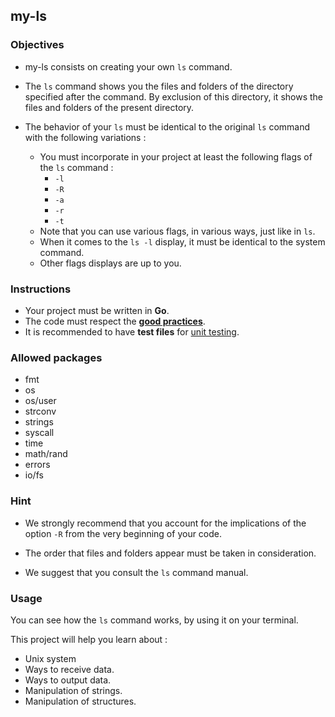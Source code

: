 ## my-ls

### Objectives

- my-ls consists on creating your own `ls` command.

- The `ls` command shows you the files and folders of the directory specified after the command. By exclusion of this directory, it shows the files and folders of the present directory.

- The behavior of your `ls` must be identical to the original `ls` command with the following variations :
  - You must incorporate in your project at least the following flags of the `ls` command :
    - `-l`
    - `-R`
    - `-a`
    - `-r`
    - `-t`
  - Note that you can use various flags, in various ways, just like in `ls`.
  - When it comes to the `ls -l` display, it must be identical to the system command.
  - Other flags displays are up to you.

### Instructions

- Your project must be written in **Go**.
- The code must respect the [**good practices**](../good-practices/README.md).
- It is recommended to have **test files** for [unit testing](https://go.dev/doc/tutorial/add-a-test).

### Allowed packages

- fmt
- os
- os/user
- strconv
- strings
- syscall
- time
- math/rand
- errors
- io/fs

### Hint

- We strongly recommend that you account for the implications of the option `-R` from the very beginning of your code.

- The order that files and folders appear must be taken in consideration.

- We suggest that you consult the `ls` command manual.

### Usage

You can see how the `ls` command works, by using it on your terminal.

This project will help you learn about :

- Unix system
- Ways to receive data.
- Ways to output data.
- Manipulation of strings.
- Manipulation of structures.